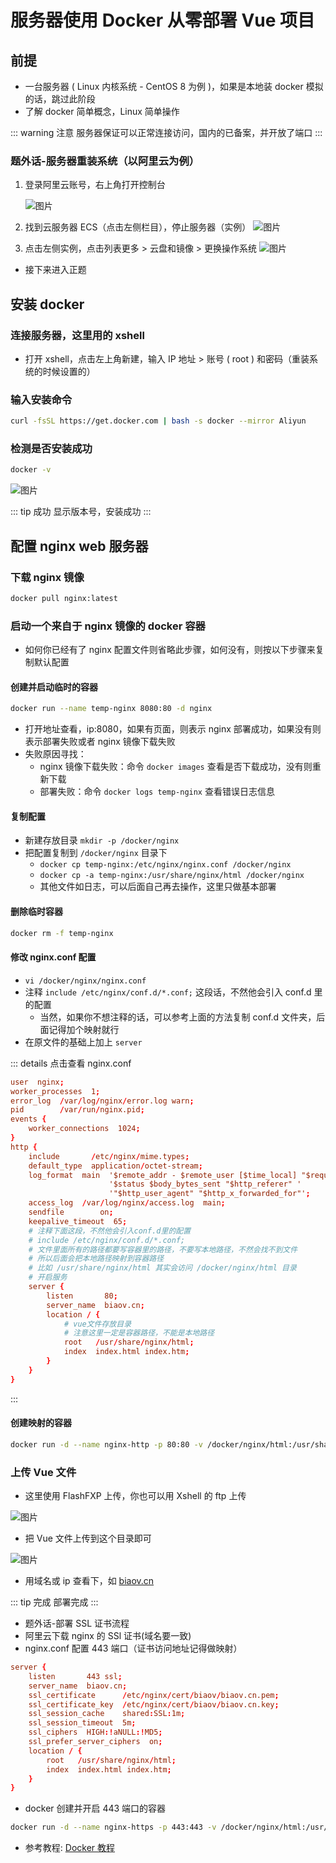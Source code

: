 # 服务器使用 Docker 从零部署 Vue 项目

## 前提

- 一台服务器 ( Linux 内核系统 - CentOS 8 为例 )，如果是本地装 docker 模拟的话，跳过此阶段
- 了解 docker 简单概念，Linux 简单操作

::: warning 注意
服务器保证可以正常连接访问，国内的已备案，并开放了端口
:::

### 题外话-服务器重装系统（以阿里云为例）

1. 登录阿里云账号，右上角打开控制台

   ![图片](https://img-blog.csdnimg.cn/20210422183634269.png)

2. 找到云服务器 ECS（点击左侧栏目），停止服务器（实例）
   ![图片](https://img-blog.csdnimg.cn/20210422183709477.png)
3. 点击左侧实例，点击列表更多 > 云盘和镜像 > 更换操作系统
   ![图片](https://img-blog.csdnimg.cn/20210422183911872.png)

- 接下来进入正题

## 安装 docker

### 连接服务器，这里用的 xshell

- 打开 xshell，点击左上角新建，输入 IP 地址 > 账号 ( root ) 和密码（重装系统的时候设置的）

### 输入安装命令

```sh
curl -fsSL https://get.docker.com | bash -s docker --mirror Aliyun
```

### 检测是否安装成功

```sh
docker -v
```

![图片](https://img-blog.csdnimg.cn/20210422183924446.png#pic_center)

::: tip 成功
显示版本号，安装成功
:::

## 配置 nginx web 服务器

### 下载 nginx 镜像

```sh
docker pull nginx:latest
```

### 启动一个来自于 nginx 镜像的 docker 容器

- 如何你已经有了 nginx 配置文件则省略此步骤，如何没有，则按以下步骤来复制默认配置

#### 创建并启动临时的容器

```sh
docker run --name temp-nginx 8080:80 -d nginx
```

- 打开地址查看，ip:8080，如果有页面，则表示 nginx 部署成功，如果没有则表示部署失败或者 nginx 镜像下载失败
- 失败原因寻找：
  - nginx 镜像下载失败：命令 `docker images` 查看是否下载成功，没有则重新下载
  - 部署失败：命令 `docker logs temp-nginx` 查看错误日志信息

#### 复制配置

- 新建存放目录 `mkdir -p /docker/nginx`
- 把配置复制到 `/docker/nginx` 目录下
  - `docker cp temp-nginx:/etc/nginx/nginx.conf /docker/nginx`
  - `docker cp -a temp-nginx:/usr/share/nginx/html /docker/nginx`
  - 其他文件如日志，可以后面自己再去操作，这里只做基本部署

#### 删除临时容器

```sh
docker rm -f temp-nginx
```

#### 修改 nginx.conf 配置

- `vi /docker/nginx/nginx.conf`
- 注释 `include /etc/nginx/conf.d/*.conf;` 这段话，不然他会引入 conf.d 里的配置
  - 当然，如果你不想注释的话，可以参考上面的方法复制 conf.d 文件夹，后面记得加个映射就行
- 在原文件的基础上加上 `server`

::: details 点击查看 nginx.conf

```conf
user  nginx;
worker_processes  1;
error_log  /var/log/nginx/error.log warn;
pid        /var/run/nginx.pid;
events {
    worker_connections  1024;
}
http {
    include       /etc/nginx/mime.types;
    default_type  application/octet-stream;
    log_format  main  '$remote_addr - $remote_user [$time_local] "$request" '
                      '$status $body_bytes_sent "$http_referer" '
                      '"$http_user_agent" "$http_x_forwarded_for"';
    access_log  /var/log/nginx/access.log  main;
    sendfile        on;
    keepalive_timeout  65;
    # 注释下面这段，不然他会引入conf.d里的配置
    # include /etc/nginx/conf.d/*.conf;
    # 文件里面所有的路径都要写容器里的路径，不要写本地路径，不然会找不到文件
    # 所以后面会把本地路径映射到容器路径
    # 比如 /usr/share/nginx/html 其实会访问 /docker/nginx/html 目录
    # 开启服务
    server {
        listen       80;
        server_name  biaov.cn;
        location / {
            # vue文件存放目录
            # 注意这里一定是容器路径，不能是本地路径
            root   /usr/share/nginx/html;
            index  index.html index.htm;
        }
    }
}
```

:::

#### 创建映射的容器

```sh
docker run -d --name nginx-http -p 80:80 -v /docker/nginx/html:/usr/share/nginx/html -v /docker/nginx/nginx.conf:/etc/nginx/nginx.conf nginx
```

### 上传 Vue 文件

- 这里使用 FlashFXP 上传，你也可以用 Xshell 的 ftp 上传

![图片](https://img-blog.csdnimg.cn/20210422184023959.png)

- 把 Vue 文件上传到这个目录即可

![图片](https://img-blog.csdnimg.cn/20210422184035728.png#pic_center)

- 用域名或 ip 查看下，如 [biaov.cn](https://biaov.cn/)

::: tip 完成
部署完成
:::

- 题外话-部署 SSL 证书流程
- 阿里云下载 nginx 的 SSl 证书(域名要一致)
- nginx.conf 配置 443 端口（证书访问地址记得做映射）

```conf
server {
    listen       443 ssl;
    server_name  biaov.cn;
    ssl_certificate      /etc/nginx/cert/biaov/biaov.cn.pem;
    ssl_certificate_key  /etc/nginx/cert/biaov/biaov.cn.key;
    ssl_session_cache    shared:SSL:1m;
    ssl_session_timeout  5m;
    ssl_ciphers  HIGH:!aNULL:!MD5;
    ssl_prefer_server_ciphers  on;
    location / {
        root   /usr/share/nginx/html;
        index  index.html index.htm;
    }
}
```

- docker 创建并开启 443 端口的容器

```sh
docker run -d --name nginx-https -p 443:443 -v /docker/nginx/html:/usr/share/nginx/html -v /docker/nginx/nginx.conf:/etc/nginx/nginx.conf /docker/nginx/certs:/etc/nginx/cert -v /docker/nginx/config:/etc/nginx/config nginx
```

- 参考教程: [Docker 教程](https://www.runoob.com/docker/docker-tutorial.html)
